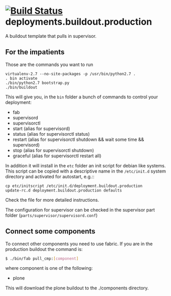 [![Build Status](https://travis-ci.org/RedTurtle/deployments.buildout.production.png?branch=master)](https://travis-ci.org/RedTurtle/deployments.buildout.production)
deployments.buildout.production
===============================

A buildout template that pulls in supervisor.

For the impatients
------------------
Those are the commands you want to run
```
virtualenv-2.7 --no-site-packages -p /usr/bin/python2.7 .
. bin activate
./bin/python2.7 bootstrap.py
./bin/buildout
```

This will give you, in the `bin` folder a bunch of commands to control your
deployment:
- fab
- supervisord
- supervisorctl
- start (alias for supervisord)
- status (alias for supervisorctl status)
- restart (alias for supervisorctl shutdown && wait some time && supervisord)
- stop (alias for supervisorctl shutdown)
- graceful (alias for supervisorctl restart all)

In addition it will install in the `etc` folder an init script for debian like
systems.
This script can be copied with a descriptive name in the `/etc/init.d` system
directory and activated for autostart, e.g.::
```
cp etc/initscript /etc/init.d/deployment.buildout.production
update-rc.d deployment.buildout.production defaults
```
Check the file for more detailed instructions.

The configuration for supervisor can be checked in the supervisor part
folder (`parts/supervisor/supervisord.conf`)

Connect some components
-----------------------
To connect other components you need to use fabric. If you are in the production buildout the command is:

```bash
$ ./bin/fab pull_cmp:[component]
```
where component is one of the following:
 * plone

This will download the plone buildout to the ./components directory.
